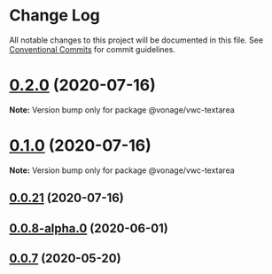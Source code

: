 # Change Log

All notable changes to this project will be documented in this file.
See [Conventional Commits](https://conventionalcommits.org) for commit guidelines.

# [0.2.0](https://github.com/vonage/vivid/compare/v0.1.0...v0.2.0) (2020-07-16)

**Note:** Version bump only for package @vonage/vwc-textarea





# [0.1.0](https://github.com/vonage/vivid/compare/v0.0.8-alpha.0...v0.1.0) (2020-07-16)

**Note:** Version bump only for package @vonage/vwc-textarea





## [0.0.21](https://github.com/vonage/vivid/compare/v0.0.8-alpha.0...v0.0.21) (2020-07-16)



## [0.0.8-alpha.0](https://github.com/vonage/vivid/compare/v0.0.7...v0.0.8-alpha.0) (2020-06-01)



## [0.0.7](https://github.com/vonage/vivid/compare/v0.0.3...v0.0.7) (2020-05-20)
